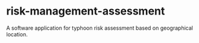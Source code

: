 # risk-management-assessment
A software application for typhoon risk assessment based on geographical location.

